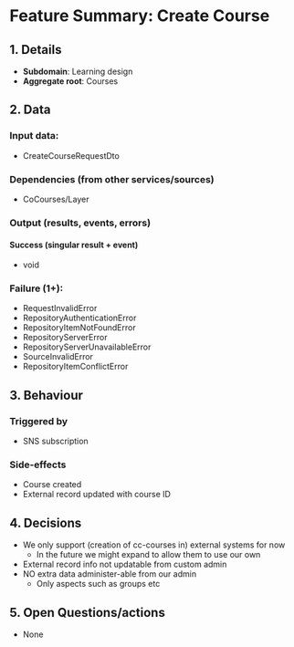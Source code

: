 # Feature Summary: Create Course

## 1. Details

- **Subdomain**: Learning design
- **Aggregate root**: Courses

## 2. Data

### Input data:

- CreateCourseRequestDto

### Dependencies (from other services/sources)

- CoCourses/Layer

### Output (results, events, errors)

#### Success (singular result + event)

- void

### Failure (1+):

- RequestInvalidError
- RepositoryAuthenticationError
- RepositoryItemNotFoundError
- RepositoryServerError
- RepositoryServerUnavailableError
- SourceInvalidError
- RepositoryItemConflictError

## 3. Behaviour

### Triggered by

- SNS subscription

### Side-effects

- Course created
- External record updated with course ID

## 4. Decisions

- We only support (creation of cc-courses in) external systems for now
  - In the future we might expand to allow them to use our own
- External record info not updatable from custom admin
- NO extra data administer-able from our admin
  - Only aspects such as groups etc

## 5. Open Questions/actions

- None
